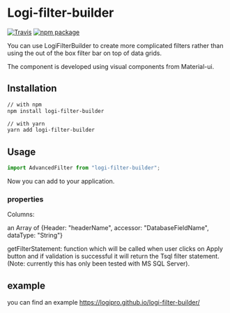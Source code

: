 # Logi-filter-builder

[![Travis][build-badge]][build]
[![npm package][npm-badge]][npm]

You can use LogiFilterBuilder to create more complicated filters rather than using the out of the box filter bar on top of data grids.

The component is developed using visual components from Material-ui.

## Installation

```sh
// with npm
npm install logi-filter-builder

// with yarn
yarn add logi-filter-builder
```

## Usage

```js
import AdvancedFilter from "logi-filter-builder";
```

Now you can add <AdvancedFilter> to your application.

### properties

Columns:

an Array of {Header: "headerName", accessor: "DatabaseFieldName", dataType: "String"}

getFilterStatement: function which will be called when user clicks on Apply button and if validation is successful it will return the Tsql filter statement. (Note: currently this has only been tested with MS SQL Server).

## example

you can find an example https://logipro.github.io/logi-filter-builder/

[build-badge]: https://img.shields.io/travis/user/repo/master.png?style=flat-square
[build]: https://travis-ci.org/logipro/logi-filter-builder
[npm-badge]: https://img.shields.io/npm/v/npm-package.png?style=flat-square
[npm]: https://www.npmjs.org/package/npm-package
